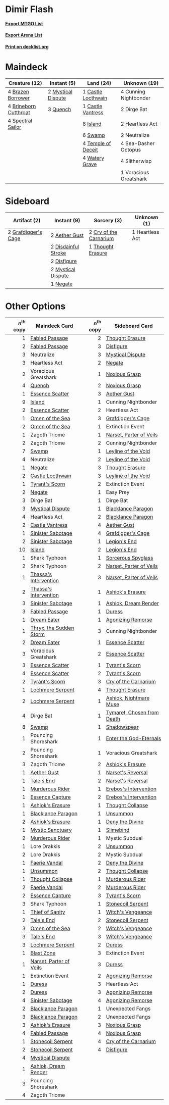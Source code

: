 # Dimir Flash

#### [Export MTGO List](../collection/Dimir%20Flash/Dimir%20Flash.txt)
#### [Export Arena List](../collection/Dimir%20Flash/Dimir%20Flash_arena.txt)
#### [Print on decklist.org](http://decklist.org/?deckmain=4%09Brazen%20Borrower%0A4%09Brineborn%20Cutthroat%0A1%09Castle%20Locthwain%0A1%09Castle%20Vantress%0A4%09Cunning%20Nightbonder%0A2%09Dirge%20Bat%0A2%09Heartless%20Act%0A8%09Island%0A2%09Mystical%20Dispute%0A2%09Neutralize%0A3%09Quench%0A4%09Sea-Dasher%20Octopus%0A4%09Slitherwisp%0A4%09Spectral%20Sailor%0A6%09Swamp%0A4%09Temple%20of%20Deceit%0A1%09Voracious%20Greatshark%0A4%09Watery%20Grave&deckside=2%09Aether%20Gust%0A2%09Cry%20of%20the%20Carnarium%0A2%09Disdainful%20Stroke%0A2%09Disfigure%0A2%09Grafdigger's%20Cage%0A1%09Heartless%20Act%0A2%09Mystical%20Dispute%0A1%09Negate%0A1%09Thought%20Erasure)
# Maindeck

|                                         Creature (12)                                          |                                         Instant (5)                                         |                                          Land (24)                                          |     Unknown (19)     |
|------------------------------------------------------------------------------------------------|---------------------------------------------------------------------------------------------|---------------------------------------------------------------------------------------------|----------------------|
|4 [Brazen Borrower](http://gatherer.wizards.com/Pages/Card/Details.aspx?multiverseid=473001)    |2 [Mystical Dispute](http://gatherer.wizards.com/Pages/Card/Details.aspx?multiverseid=473020)|1 [Castle Locthwain](http://gatherer.wizards.com/Pages/Card/Details.aspx?multiverseid=473203)|4 Cunning Nightbonder |
|4 [Brineborn Cutthroat](http://gatherer.wizards.com/Pages/Card/Details.aspx?multiverseid=466804)|3 [Quench](http://gatherer.wizards.com/Pages/Card/Details.aspx?multiverseid=457192)          |1 [Castle Vantress](http://gatherer.wizards.com/Pages/Card/Details.aspx?multiverseid=473204) |2 Dirge Bat           |
|4 [Spectral Sailor](http://gatherer.wizards.com/Pages/Card/Details.aspx?multiverseid=466830)    |                                                                                             |8 [Island](http://gatherer.wizards.com/Pages/Card/Details.aspx?multiverseid=439857)          |2 Heartless Act       |
|                                                                                                |                                                                                             |6 [Swamp](http://gatherer.wizards.com/Pages/Card/Details.aspx?multiverseid=439858)           |2 Neutralize          |
|                                                                                                |                                                                                             |4 [Temple of Deceit](http://gatherer.wizards.com/Pages/Card/Details.aspx?multiverseid=373734)|4 Sea-Dasher Octopus  |
|                                                                                                |                                                                                             |4 [Watery Grave](http://gatherer.wizards.com/Pages/Card/Details.aspx?multiverseid=405114)    |4 Slitherwisp         |
|                                                                                                |                                                                                             |                                                                                             |1 Voracious Greatshark|


# Sideboard

|                                         Artifact (2)                                         |                                         Instant (9)                                          |                                           Sorcery (3)                                           |  Unknown (1)  |
|----------------------------------------------------------------------------------------------|----------------------------------------------------------------------------------------------|-------------------------------------------------------------------------------------------------|---------------|
|2 [Grafdigger's Cage](http://gatherer.wizards.com/Pages/Card/Details.aspx?multiverseid=278452)|2 [Aether Gust](http://gatherer.wizards.com/Pages/Card/Details.aspx?multiverseid=466796)      |2 [Cry of the Carnarium](http://gatherer.wizards.com/Pages/Card/Details.aspx?multiverseid=457214)|1 Heartless Act|
|                                                                                              |2 [Disdainful Stroke](http://gatherer.wizards.com/Pages/Card/Details.aspx?multiverseid=420705)|1 [Thought Erasure](http://gatherer.wizards.com/Pages/Card/Details.aspx?multiverseid=452956)     |               |
|                                                                                              |2 [Disfigure](http://gatherer.wizards.com/Pages/Card/Details.aspx?multiverseid=442076)        |                                                                                                 |               |
|                                                                                              |2 [Mystical Dispute](http://gatherer.wizards.com/Pages/Card/Details.aspx?multiverseid=473020) |                                                                                                 |               |
|                                                                                              |1 [Negate](http://gatherer.wizards.com/Pages/Card/Details.aspx?multiverseid=423707)           |                                                                                                 |               |


# Other Options

|*n*<sup>th</sup> copy|                                          Maindeck Card                                           |*n*<sup>th</sup> copy|                                           Sideboard Card                                            |
|--------------------:|--------------------------------------------------------------------------------------------------|--------------------:|-----------------------------------------------------------------------------------------------------|
|                    1|[Fabled Passage](http://gatherer.wizards.com/Pages/Card/Details.aspx?multiverseid=473206)         |                    2|[Thought Erasure](http://gatherer.wizards.com/Pages/Card/Details.aspx?multiverseid=452956)           |
|                    2|[Fabled Passage](http://gatherer.wizards.com/Pages/Card/Details.aspx?multiverseid=473206)         |                    3|[Disfigure](http://gatherer.wizards.com/Pages/Card/Details.aspx?multiverseid=442076)                 |
|                    3|Neutralize                                                                                        |                    3|[Mystical Dispute](http://gatherer.wizards.com/Pages/Card/Details.aspx?multiverseid=473020)          |
|                    3|Heartless Act                                                                                     |                    2|[Negate](http://gatherer.wizards.com/Pages/Card/Details.aspx?multiverseid=423707)                    |
|                    2|Voracious Greatshark                                                                              |                    1|[Noxious Grasp](http://gatherer.wizards.com/Pages/Card/Details.aspx?multiverseid=466864)             |
|                    4|[Quench](http://gatherer.wizards.com/Pages/Card/Details.aspx?multiverseid=457192)                 |                    2|[Noxious Grasp](http://gatherer.wizards.com/Pages/Card/Details.aspx?multiverseid=466864)             |
|                    1|[Essence Scatter](http://gatherer.wizards.com/Pages/Card/Details.aspx?multiverseid=426754)        |                    3|[Aether Gust](http://gatherer.wizards.com/Pages/Card/Details.aspx?multiverseid=466796)               |
|                    9|[Island](http://gatherer.wizards.com/Pages/Card/Details.aspx?multiverseid=439857)                 |                    1|Cunning Nightbonder                                                                                  |
|                    2|[Essence Scatter](http://gatherer.wizards.com/Pages/Card/Details.aspx?multiverseid=426754)        |                    2|Heartless Act                                                                                        |
|                    1|[Omen of the Sea](http://gatherer.wizards.com/Pages/Card/Details.aspx?multiverseid=476309)        |                    3|[Grafdigger's Cage](http://gatherer.wizards.com/Pages/Card/Details.aspx?multiverseid=278452)         |
|                    2|[Omen of the Sea](http://gatherer.wizards.com/Pages/Card/Details.aspx?multiverseid=476309)        |                    1|Extinction Event                                                                                     |
|                    1|Zagoth Triome                                                                                     |                    1|[Narset, Parter of Veils](http://gatherer.wizards.com/Pages/Card/Details.aspx?multiverseid=460988)   |
|                    2|Zagoth Triome                                                                                     |                    2|Cunning Nightbonder                                                                                  |
|                    7|[Swamp](http://gatherer.wizards.com/Pages/Card/Details.aspx?multiverseid=439858)                  |                    1|[Leyline of the Void](http://gatherer.wizards.com/Pages/Card/Details.aspx?multiverseid=107682)       |
|                    4|Neutralize                                                                                        |                    2|[Leyline of the Void](http://gatherer.wizards.com/Pages/Card/Details.aspx?multiverseid=107682)       |
|                    1|[Negate](http://gatherer.wizards.com/Pages/Card/Details.aspx?multiverseid=423707)                 |                    3|[Thought Erasure](http://gatherer.wizards.com/Pages/Card/Details.aspx?multiverseid=452956)           |
|                    2|[Castle Locthwain](http://gatherer.wizards.com/Pages/Card/Details.aspx?multiverseid=473203)       |                    3|[Leyline of the Void](http://gatherer.wizards.com/Pages/Card/Details.aspx?multiverseid=107682)       |
|                    1|[Tyrant's Scorn](http://gatherer.wizards.com/Pages/Card/Details.aspx?multiverseid=461152)         |                    2|Extinction Event                                                                                     |
|                    2|[Negate](http://gatherer.wizards.com/Pages/Card/Details.aspx?multiverseid=423707)                 |                    1|Easy Prey                                                                                            |
|                    3|Dirge Bat                                                                                         |                    1|Dirge Bat                                                                                            |
|                    3|[Mystical Dispute](http://gatherer.wizards.com/Pages/Card/Details.aspx?multiverseid=473020)       |                    1|[Blacklance Paragon](http://gatherer.wizards.com/Pages/Card/Details.aspx?multiverseid=473041)        |
|                    4|Heartless Act                                                                                     |                    2|[Blacklance Paragon](http://gatherer.wizards.com/Pages/Card/Details.aspx?multiverseid=473041)        |
|                    2|[Castle Vantress](http://gatherer.wizards.com/Pages/Card/Details.aspx?multiverseid=473204)        |                    4|[Aether Gust](http://gatherer.wizards.com/Pages/Card/Details.aspx?multiverseid=466796)               |
|                    1|[Sinister Sabotage](http://gatherer.wizards.com/Pages/Card/Details.aspx?multiverseid=452804)      |                    4|[Grafdigger's Cage](http://gatherer.wizards.com/Pages/Card/Details.aspx?multiverseid=278452)         |
|                    2|[Sinister Sabotage](http://gatherer.wizards.com/Pages/Card/Details.aspx?multiverseid=452804)      |                    1|[Legion's End](http://gatherer.wizards.com/Pages/Card/Details.aspx?multiverseid=466860)              |
|                   10|[Island](http://gatherer.wizards.com/Pages/Card/Details.aspx?multiverseid=439857)                 |                    2|[Legion's End](http://gatherer.wizards.com/Pages/Card/Details.aspx?multiverseid=466860)              |
|                    1|Shark Typhoon                                                                                     |                    1|[Sorcerous Spyglass](http://gatherer.wizards.com/Pages/Card/Details.aspx?multiverseid=435407)        |
|                    2|Shark Typhoon                                                                                     |                    2|[Narset, Parter of Veils](http://gatherer.wizards.com/Pages/Card/Details.aspx?multiverseid=460988)   |
|                    1|[Thassa's Intervention](http://gatherer.wizards.com/Pages/Card/Details.aspx?multiverseid=476323)  |                    3|[Narset, Parter of Veils](http://gatherer.wizards.com/Pages/Card/Details.aspx?multiverseid=460988)   |
|                    2|[Thassa's Intervention](http://gatherer.wizards.com/Pages/Card/Details.aspx?multiverseid=476323)  |                    1|[Ashiok's Erasure](http://gatherer.wizards.com/Pages/Card/Details.aspx?multiverseid=476294)          |
|                    3|[Sinister Sabotage](http://gatherer.wizards.com/Pages/Card/Details.aspx?multiverseid=452804)      |                    1|[Ashiok, Dream Render](http://gatherer.wizards.com/Pages/Card/Details.aspx?multiverseid=461155)      |
|                    3|[Fabled Passage](http://gatherer.wizards.com/Pages/Card/Details.aspx?multiverseid=473206)         |                    1|[Duress](http://gatherer.wizards.com/Pages/Card/Details.aspx?multiverseid=14557)                     |
|                    1|[Dream Eater](http://gatherer.wizards.com/Pages/Card/Details.aspx?multiverseid=452788)            |                    1|[Agonizing Remorse](http://gatherer.wizards.com/Pages/Card/Details.aspx?multiverseid=476334)         |
|                    1|[Thryx, the Sudden Storm](http://gatherer.wizards.com/Pages/Card/Details.aspx?multiverseid=476327)|                    3|Cunning Nightbonder                                                                                  |
|                    2|[Dream Eater](http://gatherer.wizards.com/Pages/Card/Details.aspx?multiverseid=452788)            |                    1|[Essence Scatter](http://gatherer.wizards.com/Pages/Card/Details.aspx?multiverseid=426754)           |
|                    3|Voracious Greatshark                                                                              |                    2|[Essence Scatter](http://gatherer.wizards.com/Pages/Card/Details.aspx?multiverseid=426754)           |
|                    3|[Essence Scatter](http://gatherer.wizards.com/Pages/Card/Details.aspx?multiverseid=426754)        |                    1|[Tyrant's Scorn](http://gatherer.wizards.com/Pages/Card/Details.aspx?multiverseid=461152)            |
|                    4|[Essence Scatter](http://gatherer.wizards.com/Pages/Card/Details.aspx?multiverseid=426754)        |                    2|[Tyrant's Scorn](http://gatherer.wizards.com/Pages/Card/Details.aspx?multiverseid=461152)            |
|                    2|[Tyrant's Scorn](http://gatherer.wizards.com/Pages/Card/Details.aspx?multiverseid=461152)         |                    3|[Cry of the Carnarium](http://gatherer.wizards.com/Pages/Card/Details.aspx?multiverseid=457214)      |
|                    1|[Lochmere Serpent](http://gatherer.wizards.com/Pages/Card/Details.aspx?multiverseid=473157)       |                    4|[Thought Erasure](http://gatherer.wizards.com/Pages/Card/Details.aspx?multiverseid=452956)           |
|                    2|[Lochmere Serpent](http://gatherer.wizards.com/Pages/Card/Details.aspx?multiverseid=473157)       |                    1|[Ashiok, Nightmare Muse](http://gatherer.wizards.com/Pages/Card/Details.aspx?multiverseid=476459)    |
|                    4|Dirge Bat                                                                                         |                    1|[Tymaret, Chosen from Death](http://gatherer.wizards.com/Pages/Card/Details.aspx?multiverseid=476370)|
|                    8|[Swamp](http://gatherer.wizards.com/Pages/Card/Details.aspx?multiverseid=439858)                  |                    1|[Shadowspear](http://gatherer.wizards.com/Pages/Card/Details.aspx?multiverseid=476487)               |
|                    1|Pouncing Shoreshark                                                                               |                    1|[Enter the God-Eternals](http://gatherer.wizards.com/Pages/Card/Details.aspx?multiverseid=461123)    |
|                    2|Pouncing Shoreshark                                                                               |                    1|Voracious Greatshark                                                                                 |
|                    3|Zagoth Triome                                                                                     |                    2|[Ashiok's Erasure](http://gatherer.wizards.com/Pages/Card/Details.aspx?multiverseid=476294)          |
|                    1|[Aether Gust](http://gatherer.wizards.com/Pages/Card/Details.aspx?multiverseid=466796)            |                    1|[Narset's Reversal](http://gatherer.wizards.com/Pages/Card/Details.aspx?multiverseid=460989)         |
|                    1|[Tale's End](http://gatherer.wizards.com/Pages/Card/Details.aspx?multiverseid=466831)             |                    2|[Narset's Reversal](http://gatherer.wizards.com/Pages/Card/Details.aspx?multiverseid=460989)         |
|                    1|[Murderous Rider](http://gatherer.wizards.com/Pages/Card/Details.aspx?multiverseid=473059)        |                    1|[Erebos's Intervention](http://gatherer.wizards.com/Pages/Card/Details.aspx?multiverseid=476345)     |
|                    1|[Essence Capture](http://gatherer.wizards.com/Pages/Card/Details.aspx?multiverseid=457181)        |                    2|[Erebos's Intervention](http://gatherer.wizards.com/Pages/Card/Details.aspx?multiverseid=476345)     |
|                    1|[Ashiok's Erasure](http://gatherer.wizards.com/Pages/Card/Details.aspx?multiverseid=476294)       |                    1|[Thought Collapse](http://gatherer.wizards.com/Pages/Card/Details.aspx?multiverseid=457201)          |
|                    1|[Blacklance Paragon](http://gatherer.wizards.com/Pages/Card/Details.aspx?multiverseid=473041)     |                    1|[Unsummon](http://gatherer.wizards.com/Pages/Card/Details.aspx?multiverseid=136218)                  |
|                    2|[Ashiok's Erasure](http://gatherer.wizards.com/Pages/Card/Details.aspx?multiverseid=476294)       |                    1|[Deny the Divine](http://gatherer.wizards.com/Pages/Card/Details.aspx?multiverseid=476298)           |
|                    1|[Mystic Sanctuary](http://gatherer.wizards.com/Pages/Card/Details.aspx?multiverseid=473209)       |                    1|[Slimebind](http://gatherer.wizards.com/Pages/Card/Details.aspx?multiverseid=457198)                 |
|                    2|[Murderous Rider](http://gatherer.wizards.com/Pages/Card/Details.aspx?multiverseid=473059)        |                    1|Mystic Subdual                                                                                       |
|                    1|Lore Drakkis                                                                                      |                    2|[Unsummon](http://gatherer.wizards.com/Pages/Card/Details.aspx?multiverseid=136218)                  |
|                    2|Lore Drakkis                                                                                      |                    2|Mystic Subdual                                                                                       |
|                    1|[Faerie Vandal](http://gatherer.wizards.com/Pages/Card/Details.aspx?multiverseid=473007)          |                    2|[Deny the Divine](http://gatherer.wizards.com/Pages/Card/Details.aspx?multiverseid=476298)           |
|                    1|[Unsummon](http://gatherer.wizards.com/Pages/Card/Details.aspx?multiverseid=136218)               |                    2|[Thought Collapse](http://gatherer.wizards.com/Pages/Card/Details.aspx?multiverseid=457201)          |
|                    1|[Thought Collapse](http://gatherer.wizards.com/Pages/Card/Details.aspx?multiverseid=457201)       |                    1|[Murderous Rider](http://gatherer.wizards.com/Pages/Card/Details.aspx?multiverseid=473059)           |
|                    2|[Faerie Vandal](http://gatherer.wizards.com/Pages/Card/Details.aspx?multiverseid=473007)          |                    2|[Murderous Rider](http://gatherer.wizards.com/Pages/Card/Details.aspx?multiverseid=473059)           |
|                    2|[Essence Capture](http://gatherer.wizards.com/Pages/Card/Details.aspx?multiverseid=457181)        |                    3|[Tyrant's Scorn](http://gatherer.wizards.com/Pages/Card/Details.aspx?multiverseid=461152)            |
|                    3|Shark Typhoon                                                                                     |                    1|[Stonecoil Serpent](http://gatherer.wizards.com/Pages/Card/Details.aspx?multiverseid=473197)         |
|                    1|[Thief of Sanity](http://gatherer.wizards.com/Pages/Card/Details.aspx?multiverseid=452955)        |                    1|[Witch's Vengeance](http://gatherer.wizards.com/Pages/Card/Details.aspx?multiverseid=473073)         |
|                    2|[Tale's End](http://gatherer.wizards.com/Pages/Card/Details.aspx?multiverseid=466831)             |                    2|[Stonecoil Serpent](http://gatherer.wizards.com/Pages/Card/Details.aspx?multiverseid=473197)         |
|                    3|[Omen of the Sea](http://gatherer.wizards.com/Pages/Card/Details.aspx?multiverseid=476309)        |                    2|[Witch's Vengeance](http://gatherer.wizards.com/Pages/Card/Details.aspx?multiverseid=473073)         |
|                    3|[Tale's End](http://gatherer.wizards.com/Pages/Card/Details.aspx?multiverseid=466831)             |                    3|[Witch's Vengeance](http://gatherer.wizards.com/Pages/Card/Details.aspx?multiverseid=473073)         |
|                    3|[Lochmere Serpent](http://gatherer.wizards.com/Pages/Card/Details.aspx?multiverseid=473157)       |                    2|[Duress](http://gatherer.wizards.com/Pages/Card/Details.aspx?multiverseid=14557)                     |
|                    1|[Blast Zone](http://gatherer.wizards.com/Pages/Card/Details.aspx?multiverseid=461171)             |                    3|Extinction Event                                                                                     |
|                    1|[Narset, Parter of Veils](http://gatherer.wizards.com/Pages/Card/Details.aspx?multiverseid=460988)|                    3|[Duress](http://gatherer.wizards.com/Pages/Card/Details.aspx?multiverseid=14557)                     |
|                    1|Extinction Event                                                                                  |                    2|[Agonizing Remorse](http://gatherer.wizards.com/Pages/Card/Details.aspx?multiverseid=476334)         |
|                    1|[Duress](http://gatherer.wizards.com/Pages/Card/Details.aspx?multiverseid=14557)                  |                    3|Heartless Act                                                                                        |
|                    2|[Duress](http://gatherer.wizards.com/Pages/Card/Details.aspx?multiverseid=14557)                  |                    3|[Agonizing Remorse](http://gatherer.wizards.com/Pages/Card/Details.aspx?multiverseid=476334)         |
|                    4|[Sinister Sabotage](http://gatherer.wizards.com/Pages/Card/Details.aspx?multiverseid=452804)      |                    4|[Agonizing Remorse](http://gatherer.wizards.com/Pages/Card/Details.aspx?multiverseid=476334)         |
|                    2|[Blacklance Paragon](http://gatherer.wizards.com/Pages/Card/Details.aspx?multiverseid=473041)     |                    1|Unexpected Fangs                                                                                     |
|                    3|[Blacklance Paragon](http://gatherer.wizards.com/Pages/Card/Details.aspx?multiverseid=473041)     |                    2|Unexpected Fangs                                                                                     |
|                    3|[Ashiok's Erasure](http://gatherer.wizards.com/Pages/Card/Details.aspx?multiverseid=476294)       |                    3|[Noxious Grasp](http://gatherer.wizards.com/Pages/Card/Details.aspx?multiverseid=466864)             |
|                    4|[Fabled Passage](http://gatherer.wizards.com/Pages/Card/Details.aspx?multiverseid=473206)         |                    4|[Noxious Grasp](http://gatherer.wizards.com/Pages/Card/Details.aspx?multiverseid=466864)             |
|                    1|[Stonecoil Serpent](http://gatherer.wizards.com/Pages/Card/Details.aspx?multiverseid=473197)      |                    4|[Cry of the Carnarium](http://gatherer.wizards.com/Pages/Card/Details.aspx?multiverseid=457214)      |
|                    2|[Stonecoil Serpent](http://gatherer.wizards.com/Pages/Card/Details.aspx?multiverseid=473197)      |                    4|[Disfigure](http://gatherer.wizards.com/Pages/Card/Details.aspx?multiverseid=442076)                 |
|                    4|[Mystical Dispute](http://gatherer.wizards.com/Pages/Card/Details.aspx?multiverseid=473020)       |                     |                                                                                                     |
|                    1|[Ashiok, Dream Render](http://gatherer.wizards.com/Pages/Card/Details.aspx?multiverseid=461155)   |                     |                                                                                                     |
|                    3|Pouncing Shoreshark                                                                               |                     |                                                                                                     |
|                    4|Zagoth Triome                                                                                     |                     |                                                                                                     |

